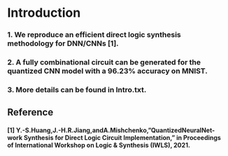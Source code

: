# Introduction
### 1. We reproduce an efficient direct logic synthesis methodology for DNN/CNNs [1].
### 2. A fully combinational circuit can be generated for the quantized CNN model with a 96.23% accuracy on MNIST.
### 3. More details can be found in Intro.txt.
## Reference
#### [1] Y.-S.Huang,J.-H.R.Jiang,andA.Mishchenko,”QuantizedNeuralNet- work Synthesis for Direct Logic Circuit Implementation,” in Proceedings of International Workshop on Logic & Synthesis (IWLS), 2021.
